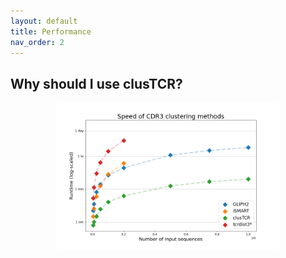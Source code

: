 ```yaml
---
layout: default
title: Performance
nav_order: 2
---
```



## Why should I use clusTCR?


<p align="center" style="margin-top: 10px">
  <img src="speed.png" alt="drawing" style="width: 70%"/>
</p>

